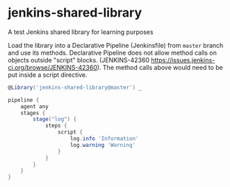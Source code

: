 # jenkins-shared-library

A test Jenkins shared library for learning purposes

Load the library into a Declarative Pipeline (Jenkinsfile) from `master` branch and use its methods.
Declarative Pipeline does not allow method calls on objects outside "script" blocks. (JENKINS-42360 <https://issues.jenkins-ci.org/browse/JENKINS-42360>). The method calls above would need to be put inside a script directive.

```groovy
@Library('jenkins-shared-library@master') _

pipeline {
    agent any
    stages {
        stage("log") {
            steps {
                script {
                    log.info 'Information'
                    log.warning 'Warning'
                }
            }
        }
    }
}
```
